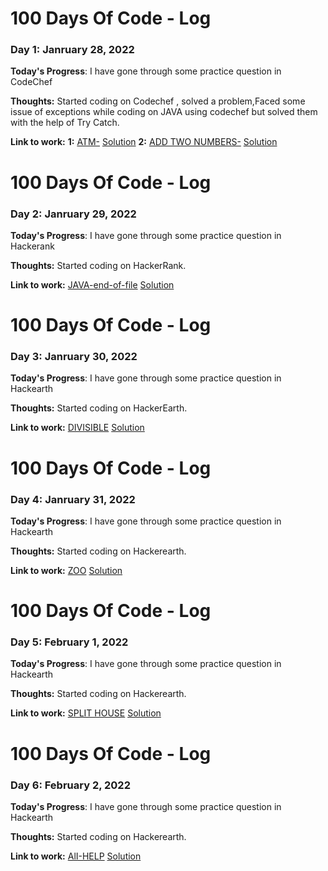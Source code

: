 # 100 Days Of Code - Log

### Day 1: Janruary 28, 2022 
**Today's Progress**: I have gone through some practice question in CodeChef

**Thoughts:** Started coding on Codechef , solved a problem,Faced some issue of exceptions while coding on JAVA using codechef but solved them with the help of Try Catch.

**Link to work:**
**1:** [ATM-](https://www.codechef.com/problems/HS08TEST)  [Solution](https://www.codechef.com/viewsolution/57258004)
**2:** [ADD TWO NUMBERS-](https://www.codechef.com/problems/FLOW001)  [Solution](https://www.codechef.com/viewsolution/57259965)

# 100 Days Of Code - Log

### Day 2: Janruary 29, 2022 
**Today's Progress**: I have gone through some practice question in Hackerank

**Thoughts:** Started coding on HackerRank.

**Link to work:**
[JAVA-end-of-file](https://www.hackerrank.com/challenges/java-end-of-file/problem?isFullScreen=true)  [Solution](https://www.hackerrank.com/challenges/java-end-of-file/problem?isFullScreen=true)


# 100 Days Of Code - Log

### Day 3: Janruary 30, 2022 
**Today's Progress**: I have gone through some practice question in Hackearth

**Thoughts:** Started coding on HackerEarth.

**Link to work:**
[DIVISIBLE](https://www.hackerearth.com/practice/basic-programming/input-output/basics-of-input-output/practice-problems/algorithm/divisibe-or-2d8e196a/)  [Solution](https://github.com/Abhishek404Yadav/CODE/blob/5ba29226c472af1c5a3c3725399110b08f9a9ec4/Hackerearth/Basic%20Of%20IO/Divisible.java)

# 100 Days Of Code - Log

### Day 4: Janruary 31, 2022 
**Today's Progress**: I have gone through some practice question in Hackearth

**Thoughts:** Started coding on Hackerearth.

**Link to work:**
[ZOO](https://www.hackerearth.com/practice/basic-programming/input-output/basics-of-input-output/practice-problems/algorithm/is-zoo-f6f309e7/)  [Solution](https://www.hackerearth.com/submission/68606080/)

# 100 Days Of Code - Log

### Day 5: February 1, 2022 
**Today's Progress**: I have gone through some practice question in Hackearth

**Thoughts:** Started coding on Hackerearth.

**Link to work:**
[SPLIT HOUSE](https://www.hackerearth.com/practice/basic-programming/input-output/basics-of-input-output/practice-problems/algorithm/split-house-547be0e9/)  [Solution](https://www.hackerearth.com/submission/68632220/)  

# 100 Days Of Code - Log

### Day 6: February 2, 2022 
**Today's Progress**: I have gone through some practice question in Hackearth

**Thoughts:** Started coding on Hackerearth.

**Link to work:**
[AlI-HELP](https://www.hackerearth.com/practice/basic-programming/input-output/basics-of-input-output/practice-problems/algorithm/cartag-948c2b02/)  [Solution](https://www.hackerearth.com/submission/68656051/)  

